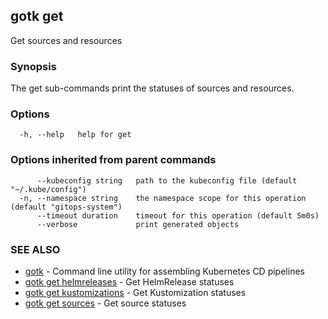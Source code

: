 ## gotk get

Get sources and resources

### Synopsis

The get sub-commands print the statuses of sources and resources.

### Options

```
  -h, --help   help for get
```

### Options inherited from parent commands

```
      --kubeconfig string   path to the kubeconfig file (default "~/.kube/config")
  -n, --namespace string    the namespace scope for this operation (default "gitops-system")
      --timeout duration    timeout for this operation (default 5m0s)
      --verbose             print generated objects
```

### SEE ALSO

* [gotk](gotk.md)	 - Command line utility for assembling Kubernetes CD pipelines
* [gotk get helmreleases](gotk_get_helmreleases.md)	 - Get HelmRelease statuses
* [gotk get kustomizations](gotk_get_kustomizations.md)	 - Get Kustomization statuses
* [gotk get sources](gotk_get_sources.md)	 - Get source statuses

